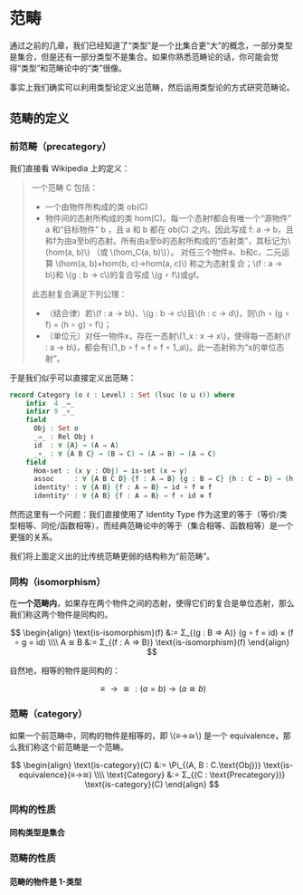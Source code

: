 # 范畴

通过之前的几章，我们已经知道了“类型”是一个比集合更“大”的概念，一部分类型是集合，但是还有一部分类型不是集合。如果你熟悉范畴论的话，你可能会觉得“类型”和范畴论中的“类”很像。

事实上我们确实可以利用类型论定义出范畴，然后运用类型论的方式研究范畴论。

## 范畴的定义

### 前范畴（precategory）

我们直接看 Wikipedia 上的定义：

> 一个范畴 C 包括：
>
> - 一个由物件所构成的类 ob(C)
> - 物件间的态射所构成的类 hom(C)。每一个态射f都会有唯一个“源物件” a 和“目标物件” b ，且 a 和 b 都在 ob(C) 之内。因此写成 f: a → b，且称f为由a至b的态射。所有由a至b的态射所构成的“态射类”，其标记为\\(hom(a, b)\\) （或 \\(hom_C(a, b)\\)）。
> 对任三个物件a、b和c，二元运算 \\(hom(a, b)×hom(b, c)→hom(a, c)\\) 称之为态射复合；\\(f : a → b\\)和 \\(g : b → c\\)的复合写成 \\(g ∘ f\\)或gf。
>
> 此态射复合满足下列公理：
>
> - （结合律）若\\(f : a → b\\)、\\(g : b → c\\)且\\(h : c → d\\)，则\\(h ∘ (g ∘ f) = (h ∘ g) ∘ f\\)；
> - （单位元）对任一物件x，存在一态射\\(1_x : x → x\\)，使得每一态射\\(f : a → b\\)，都会有\\(1_b ∘ f = f = f ∘ 1_a\\)。此一态射称为“x的单位态射”。

于是我们似乎可以直接定义出范畴：

```agda
record Category (o ℓ : Level) : Set (lsuc (o ⊔ ℓ)) where
    infix  4 _⇒_
    infixr 9 _∘_
    field
      Obj : Set o
      _⇒_ : Rel Obj ℓ
      id  : ∀ {A} → (A ⇒ A)
      _∘_ : ∀ {A B C} → (B ⇒ C) → (A ⇒ B) → (A ⇒ C)
    field
      Hom-set : (x y : Obj) → is-set (x ⇒ y)
      assoc     : ∀ {A B C D} {f : A ⇒ B} {g : B ⇒ C} {h : C ⇒ D} → (h ∘ g) ∘ f ≡ h ∘ (g ∘ f)
      identityˡ : ∀ {A B} {f : A ⇒ B} → id ∘ f ≡ f
      identityʳ : ∀ {A B} {f : A ⇒ B} → f ∘ id ≡ f
```

然而这里有一个问题：我们直接使用了 Identity Type 作为这里的等于（等价/类型相等、同伦/函数相等），而经典范畴论中的等于（集合相等、函数相等）是一个更强的关系。

我们将上面定义出的比传统范畴更弱的结构称为“前范畴”。

### 同构（isomorphism）

在**一个范畴内**，如果存在两个物件之间的态射，使得它们的复合是单位态射，那么我们称这两个物件是同构的。

$$
\begin{align}
    \text{is-isomorphism}(f) &:= Σ_{(g : B ⇒ A)} (g ∘ f = id) × (f ∘ g = id) \\\\
    A ≅ B &:= Σ_{(f : A ⇒ B)} \text{is-isomorphism}(f)
\end{align}
$$

自然地，相等的物件是同构的：

$$
≡→≅ : (a = b) → (a ≅ b)
$$

### 范畴（category）

如果一个前范畴中，同构的物件是相等的，即 \\(≡→≅\\) 是一个 equivalence，那么我们称这个前范畴是一个范畴。

$$
\begin{align}
    \text{is-category}(C) &:= \Pi_{(A, B : C.\text{Obj})} \text{is-equivalence}(≡→≅) \\\\
    \text{Category} &:= Σ_{(C : \text{Precategory})} \text{is-category}(C)
\end{align}
$$

### 同构的性质

#### 同构类型是集合

### 范畴的性质

#### 范畴的物件是 1-类型
